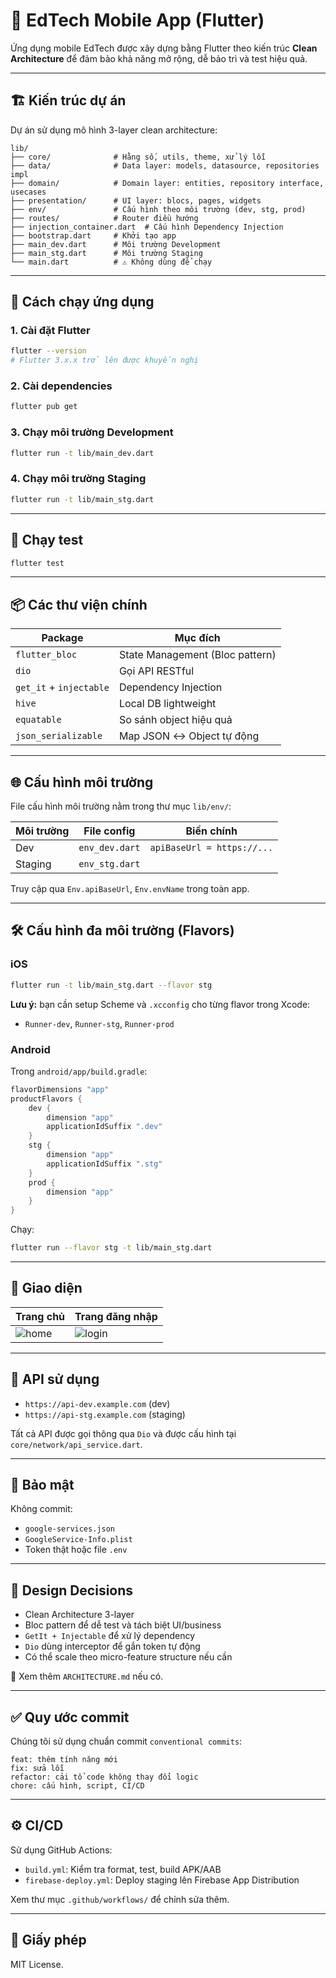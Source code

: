 # 📱 EdTech Mobile App (Flutter)

Ứng dụng mobile EdTech được xây dựng bằng Flutter theo kiến trúc **Clean Architecture** để đảm bảo khả năng mở rộng, dễ bảo trì và test hiệu quả.

---

## 🏗️ Kiến trúc dự án

Dự án sử dụng mô hình 3-layer clean architecture:

```
lib/
├── core/              # Hằng số, utils, theme, xử lý lỗi
├── data/              # Data layer: models, datasource, repositories impl
├── domain/            # Domain layer: entities, repository interface, usecases
├── presentation/      # UI layer: blocs, pages, widgets
├── env/               # Cấu hình theo môi trường (dev, stg, prod)
├── routes/            # Router điều hướng
├── injection_container.dart  # Cấu hình Dependency Injection
├── bootstrap.dart     # Khởi tạo app
├── main_dev.dart      # Môi trường Development
├── main_stg.dart      # Môi trường Staging
└── main.dart          # ⚠️ Không dùng để chạy
```

---

## 🚀 Cách chạy ứng dụng

### 1. Cài đặt Flutter

```bash
flutter --version
# Flutter 3.x.x trở lên được khuyến nghị
```

### 2. Cài dependencies

```bash
flutter pub get
```

### 3. Chạy môi trường Development

```bash
flutter run -t lib/main_dev.dart
```

### 4. Chạy môi trường Staging

```bash
flutter run -t lib/main_stg.dart
```

---

## 🧪 Chạy test

```bash
flutter test
```

---

## 📦 Các thư viện chính

| Package              | Mục đích                            |
|---------------------|-------------------------------------|
| `flutter_bloc`       | State Management (Bloc pattern)     |
| `dio`                | Gọi API RESTful                     |
| `get_it` + `injectable` | Dependency Injection           |
| `hive`               | Local DB lightweight                |
| `equatable`          | So sánh object hiệu quả             |
| `json_serializable`  | Map JSON ↔ Object tự động           |

---

## 🌐 Cấu hình môi trường

File cấu hình môi trường nằm trong thư mục `lib/env/`:

| Môi trường | File config          | Biến chính                 |
|------------|----------------------|----------------------------|
| Dev        | `env_dev.dart`       | `apiBaseUrl = https://...` |
| Staging    | `env_stg.dart`       |                            |

Truy cập qua `Env.apiBaseUrl`, `Env.envName` trong toàn app.

---

## 🛠️ Cấu hình đa môi trường (Flavors)

### iOS

```bash
flutter run -t lib/main_stg.dart --flavor stg
```

**Lưu ý:** bạn cần setup Scheme và `.xcconfig` cho từng flavor trong Xcode:
- `Runner-dev`, `Runner-stg`, `Runner-prod`

### Android

Trong `android/app/build.gradle`:

```gradle
flavorDimensions "app"
productFlavors {
    dev {
        dimension "app"
        applicationIdSuffix ".dev"
    }
    stg {
        dimension "app"
        applicationIdSuffix ".stg"
    }
    prod {
        dimension "app"
    }
}
```

Chạy:

```bash
flutter run --flavor stg -t lib/main_stg.dart
```

---

## 📸 Giao diện

| Trang chủ | Trang đăng nhập |
|----------|-----------------|
| ![home](screenshots/home.png) | ![login](screenshots/login.png) |

---

## 🔌 API sử dụng

- `https://api-dev.example.com` (dev)
- `https://api-stg.example.com` (staging)

Tất cả API được gọi thông qua `Dio` và được cấu hình tại `core/network/api_service.dart`.

---

## 🔐 Bảo mật

Không commit:

- `google-services.json`
- `GoogleService-Info.plist`
- Token thật hoặc file `.env`

---

## 📐 Design Decisions

- Clean Architecture 3-layer
- Bloc pattern để dễ test và tách biệt UI/business
- `GetIt + Injectable` để xử lý dependency
- `Dio` dùng interceptor để gắn token tự động
- Có thể scale theo micro-feature structure nếu cần

📎 Xem thêm `ARCHITECTURE.md` nếu có.

---

## ✅ Quy ước commit

Chúng tôi sử dụng chuẩn commit `conventional commits`:

```
feat: thêm tính năng mới
fix: sửa lỗi
refactor: cải tổ code không thay đổi logic
chore: cấu hình, script, CI/CD
```

---

## ⚙️ CI/CD

Sử dụng GitHub Actions:

- `build.yml`: Kiểm tra format, test, build APK/AAB
- `firebase-deploy.yml`: Deploy staging lên Firebase App Distribution

Xem thư mục `.github/workflows/` để chỉnh sửa thêm.

---

## 📜 Giấy phép

MIT License.
